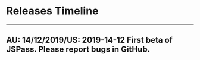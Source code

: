 # Releases Timeline

------------------------------------------------------------------------------------------------------------
AU: 14/12/2019/US: 2019-14-12    First beta of JSPass. Please report bugs in GitHub.
------------------------------------------------------------------------------------------------------------
